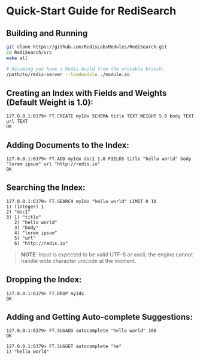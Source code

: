
# Quick-Start Guide for RediSearch

## Building and Running

```sh
git clone https://github.com/RedisLabsModules/RediSearch.git
cd RediSearch/src
make all

# Assuming you have a Redis build from the unstable branch:
/path/to/redis-server --loadmodule ./module.so
```

## Creating an Index with Fields and Weights (Default Weight is 1.0):

```
127.0.0.1:6379> FT.CREATE myIdx SCHEMA title TEXT WEIGHT 5.0 body TEXT url TEXT
OK 

``` 

## Adding Documents to the Index:
```
127.0.0.1:6379> FT.ADD myIdx doc1 1.0 FIELDS title "hello world" body "lorem ipsum" url "http://redis.io" 
OK
```

## Searching the Index:

```
127.0.0.1:6379> FT.SEARCH myIdx "hello world" LIMIT 0 10
1) (integer) 1
2) "doc1"
3) 1) "title"
   2) "hello world"
   3) "body"
   4) "lorem ipsum"
   5) "url"
   6) "http://redis.io"
```

  > **NOTE**: Input is expected to be valid UTF-8 or ascii; the engine cannot handle wide character unicode at the moment. 


## Dropping the Index:

```
127.0.0.1:6379> FT.DROP myIdx
OK
```

## Adding and Getting Auto-complete Suggestions:

```
127.0.0.1:6379> FT.SUGADD autocomplete "hello world" 100
OK

127.0.0.1:6379> FT.SUGGET autocomplete "he"
1) "hello world"

```
